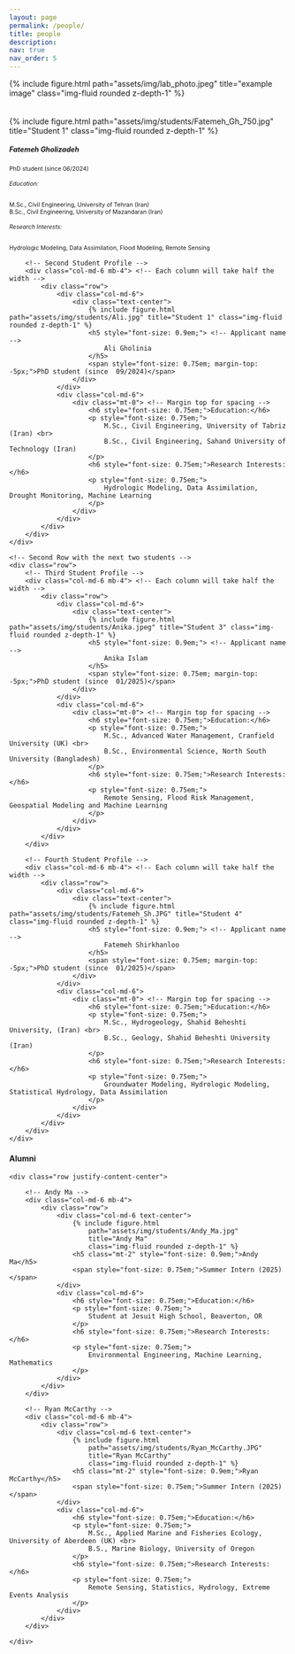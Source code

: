 ```yaml
---
layout: page
permalink: /people/
title: people
description:
nav: true
nav_order: 5
---
```


<div class="row justify-content-sm-center">
    <div class="col-sm-10 mt-3 mt-md-0">
        {% include figure.html path="assets/img/lab_photo.jpeg" title="example image" class="img-fluid rounded z-depth-1" %}
    </div>
</div>

<br>
<br>

<div class="container">
    <!-- First Row with the first two students -->
    <div class="row">
        <!-- First Student Profile -->
        <div class="col-md-6 mb-4"> <!-- Each column will take half the width -->
            <div class="row">
                <div class="col-md-6">
                    <div class="text-center">
                        {% include figure.html path="assets/img/students/Fatemeh_Gh_750.jpg" title="Student 1" class="img-fluid rounded z-depth-1" %}
                        <h5 style="font-size: 0.9em;"> <!-- Applicant name -->
                            Fatemeh Gholizadeh
                        </h5>
                        <span style="font-size: 0.75em; margin-top: -5px;">PhD student (since  06/2024)</span>
                    </div>
                </div>
                <div class="col-md-6">
                    <div class="mt-0"> <!-- Margin top for spacing -->
                        <h6 style="font-size: 0.75em;">Education:</h6>
                        <p style="font-size: 0.75em;">
                            M.Sc., Civil Engineering, University of Tehran (Iran) <br>
                            B.Sc., Civil Engineering, University of Mazandaran (Iran)
                        </p>
                        <h6 style="font-size: 0.75em;">Research Interests:</h6>
                        <p style="font-size: 0.75em;">
                            Hydrologic Modeling, Data Assimilation, Flood Modeling, Remote Sensing
                        </p>
                    </div>
                </div>
            </div>
        </div>

        <!-- Second Student Profile -->
        <div class="col-md-6 mb-4"> <!-- Each column will take half the width -->
            <div class="row">
                <div class="col-md-6">
                    <div class="text-center">
                        {% include figure.html path="assets/img/students/Ali.jpg" title="Student 1" class="img-fluid rounded z-depth-1" %}
                        <h5 style="font-size: 0.9em;"> <!-- Applicant name -->
                            Ali Gholinia
                        </h5>
                        <span style="font-size: 0.75em; margin-top: -5px;">PhD student (since  09/2024)</span>
                    </div>
                </div>
                <div class="col-md-6">
                    <div class="mt-0"> <!-- Margin top for spacing -->
                        <h6 style="font-size: 0.75em;">Education:</h6>
                        <p style="font-size: 0.75em;">
                            M.Sc., Civil Engineering, University of Tabriz (Iran) <br>
                            B.Sc., Civil Engineering, Sahand University of Technology (Iran)
                        </p>
                        <h6 style="font-size: 0.75em;">Research Interests:</h6>
                        <p style="font-size: 0.75em;">
                            Hydrologic Modeling, Data Assimilation, Drought Monitoring, Machine Learning
                        </p>
                    </div>
                </div>
            </div>
        </div>
    </div>

    <!-- Second Row with the next two students -->
    <div class="row">
        <!-- Third Student Profile -->
        <div class="col-md-6 mb-4"> <!-- Each column will take half the width -->
            <div class="row">
                <div class="col-md-6">
                    <div class="text-center">
                        {% include figure.html path="assets/img/students/Anika.jpeg" title="Student 3" class="img-fluid rounded z-depth-1" %}
                        <h5 style="font-size: 0.9em;"> <!-- Applicant name -->
                            Anika Islam
                        </h5>
                        <span style="font-size: 0.75em; margin-top: -5px;">PhD student (since  01/2025)</span>
                    </div>
                </div>
                <div class="col-md-6">
                    <div class="mt-0"> <!-- Margin top for spacing -->
                        <h6 style="font-size: 0.75em;">Education:</h6>
                        <p style="font-size: 0.75em;">
                            M.Sc., Advanced Water Management, Cranfield University (UK) <br>
                            B.Sc., Environmental Science, North South University (Bangladesh)
                        </p>
                        <h6 style="font-size: 0.75em;">Research Interests:</h6>
                        <p style="font-size: 0.75em;">
                            Remote Sensing, Flood Risk Management, Geospatial Modeling and Machine Learning
                        </p>
                    </div>
                </div>
            </div>
        </div>

        <!-- Fourth Student Profile -->
        <div class="col-md-6 mb-4"> <!-- Each column will take half the width -->
            <div class="row">
                <div class="col-md-6">
                    <div class="text-center">
                        {% include figure.html path="assets/img/students/Fatemeh_Sh.JPG" title="Student 4" class="img-fluid rounded z-depth-1" %}
                        <h5 style="font-size: 0.9em;"> <!-- Applicant name -->
                            Fatemeh Shirkhanloo
                        </h5>
                        <span style="font-size: 0.75em; margin-top: -5px;">PhD student (since  01/2025)</span>
                    </div>
                </div>
                <div class="col-md-6">
                    <div class="mt-0"> <!-- Margin top for spacing -->
                        <h6 style="font-size: 0.75em;">Education:</h6>
                        <p style="font-size: 0.75em;">
                            M.Sc., Hydrogeology, Shahid Beheshti University, (Iran) <br>
                            B.Sc., Geology, Shahid Beheshti University (Iran)
                        </p>
                        <h6 style="font-size: 0.75em;">Research Interests:</h6>
                        <p style="font-size: 0.75em;">
                            Groundwater Modeling, Hydrologic Modeling, Statistical Hydrology, Data Assimilation
                        </p>
                    </div>
                </div>
            </div>
        </div>
    </div>
</div>


<!-- Alumni Section -->
<div class="container">
    <h4 class="mt-4 mb-3 text-center">Alumni</h4>

    <div class="row justify-content-center">

        <!-- Andy Ma -->
        <div class="col-md-6 mb-4">
            <div class="row">
                <div class="col-md-6 text-center">
                    {% include figure.html 
                        path="assets/img/students/Andy_Ma.jpg" 
                        title="Andy Ma" 
                        class="img-fluid rounded z-depth-1" %}
                    <h5 class="mt-2" style="font-size: 0.9em;">Andy Ma</h5>
                    <span style="font-size: 0.75em;">Summer Intern (2025)</span>
                </div>
                <div class="col-md-6">
                    <h6 style="font-size: 0.75em;">Education:</h6>
                    <p style="font-size: 0.75em;">
                        Student at Jesuit High School, Beaverton, OR
                    </p>
                    <h6 style="font-size: 0.75em;">Research Interests:</h6>
                    <p style="font-size: 0.75em;">
                        Environmental Engineering, Machine Learning, Mathematics
                    </p>
                </div>
            </div>
        </div>

        <!-- Ryan McCarthy -->
        <div class="col-md-6 mb-4">
            <div class="row">
                <div class="col-md-6 text-center">
                    {% include figure.html 
                        path="assets/img/students/Ryan_McCarthy.JPG" 
                        title="Ryan McCarthy" 
                        class="img-fluid rounded z-depth-1" %}
                    <h5 class="mt-2" style="font-size: 0.9em;">Ryan McCarthy</h5>
                    <span style="font-size: 0.75em;">Summer Intern (2025)</span>
                </div>
                <div class="col-md-6">
                    <h6 style="font-size: 0.75em;">Education:</h6>
                    <p style="font-size: 0.75em;">
                        M.Sc., Applied Marine and Fisheries Ecology, University of Aberdeen (UK) <br>
                        B.S., Marine Biology, University of Oregon
                    </p>
                    <h6 style="font-size: 0.75em;">Research Interests:</h6>
                    <p style="font-size: 0.75em;">
                        Remote Sensing, Statistics, Hydrology, Extreme Events Analysis
                    </p>
                </div>
            </div>
        </div>

    </div>
</div>



<div style="display: none;">
    <strong style="font-size: 20px;">PhD Opportunity:</strong><br>
    <p style="text-align: justify;">I am seeking highly motivated and talented individuals to join my research team as Ph.D. students. I am looking for candidates interested in pursuing research at the intersection of hydrologic modeling, machine learning, and remote sensing.<br><br><br>

    <strong style="font-size: 20px;">Requirements:</strong><br>
    <p style="text-align: justify;">A master's degree (or equivalent) in hydrology, water resources, environmental science, or a related field<br>
    Experience in hydrologic modeling, machine learning, or remote sensing<br>
    Proficiency in programming languages (preferably Python)<br> 
    Experience with GIS software<br>
    Excellent analytical and problem-solving skills<br>
    Strong communication and technical writing abilities.<br><br><br>

    <strong style="font-size: 20px;">To apply:</strong><br>
    <p style="text-align: justify;">If you are interested, please contact me with your Curriculum Vitae (CV) and a short email (titled 'Ph.D.') explaining why you are interested in joining my research group. Your CV should include your educational background with GPAs, research experience, publication record (if any), and TOEFL score (for international students).<br><br><br>

    <strong style="font-size: 20px;">M.S. Students:</strong><br>
    <p style="text-align: justify;">If you are interested in joining our group as MS student to carry out an independent research, feel free to reach out to me at pabbaszadeh@pdx.edu. We are constantly looking for motivated students to support ongoing research projects.<br><br><br>

    <strong style="font-size: 20px;">B.S. Students:</strong><br>
    <p style="text-align: justify;">For joining as an undergraduate student please email me at pabbaszadeh@pdx.edu. PSU students from diverse backgrounds or those who are interested in conducting their senior thesis in the area of hydro data science are strongly encouraged to email me.<br><br><br>
</div>


